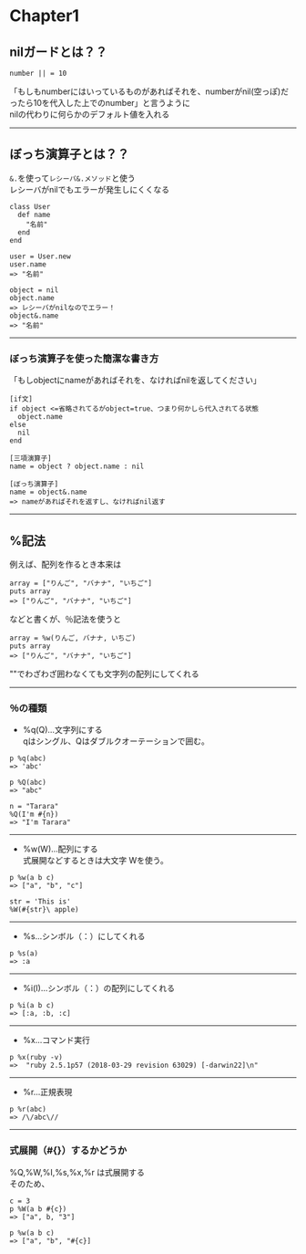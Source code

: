 # Chapter1

## nilガードとは？？  
~~~
number || = 10
~~~
「もしもnumberにはいっているものがあればそれを、numberがnil(空っぽ)だったら10を代入した上でのnumber」と言うように   
nilの代わりに何らかのデフォルト値を入れる
***

## ぼっち演算子とは？？
`&.`を使って`レシーバ&.メソッド`と使う   
レシーバがnilでもエラーが発生しにくくなる
~~~
class User
  def name
    "名前"
  end
end

user = User.new
user.name
=> "名前"

object = nil
object.name
=> レシーバがnilなのでエラー！
object&.name
=> "名前"
~~~
***

### ぼっち演算子を使った簡潔な書き方
「もしobjectにnameがあればそれを、なければnilを返してください」
~~~
[if文]
if object <=省略されてるがobject=true、つまり何かしら代入されてる状態
  object.name
else
  nil
end

[三項演算子]
name = object ? object.name : nil

[ぼっち演算子]
name = object&.name
=> nameがあればそれを返すし、なければnil返す
~~~
***

## %記法
例えば、配列を作るとき本来は
~~~
array = ["りんご", "バナナ", "いちご"]
puts array
=> ["りんご", "バナナ", "いちご"]
~~~
などと書くが、％記法を使うと
~~~
array = %w(りんご, バナナ, いちご)
puts array
=> ["りんご", "バナナ", "いちご"]
~~~
""でわざわざ囲わなくても文字列の配列にしてくれる
***

### ％の種類

- %q(Q)...文字列にする  
qはシングル、Qはダブルクオーテーションで囲む。
~~~
p %q(abc)
=> 'abc'

p %Q(abc)
=> "abc"

n = "Tarara"
%Q(I'm #{n})
=> "I'm Tarara"
~~~
***

- %w(W)...配列にする  
式展開などするときは大文字 Wを使う。
~~~
p %w(a b c)
=> ["a", "b", "c"]

str = 'This is'
%W(#{str}\ apple)
~~~
***

- %s...シンボル（：）にしてくれる
~~~
p %s(a)
=> :a
~~~
***

- %i(I)...シンボル（：）の配列にしてくれる
~~~
p %i(a b c)
=> [:a, :b, :c]
~~~
***

- %x...コマンド実行
~~~
p %x(ruby -v)
=>  "ruby 2.5.1p57 (2018-03-29 revision 63029) [-darwin22]\n"
~~~
***

- %r...正規表現
~~~
p %r(abc)
=> /\/abc\//
~~~
***

### 式展開（#{}）するかどうか
%Q,%W,%I,%s,%x,%r は式展開する    
そのため、
~~~
c = 3
p %W(a b #{c})
=> ["a", b, "3"]

p %w(a b c)
=> ["a", "b", "#{c}]
~~~
